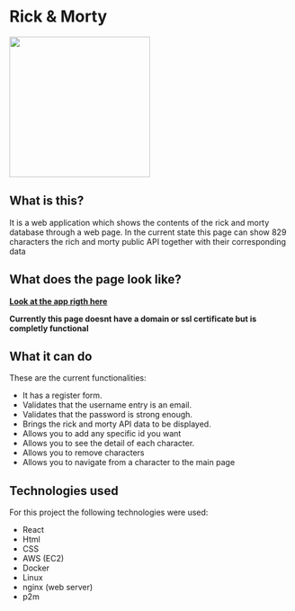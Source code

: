 # Rick & Morty 
<img height="250" src="https://i0.wp.com/imgs.hipertextual.com/wp-content/uploads/2017/07/rick-morty-.jpg?fit=1200%2C675&quality=50&strip=all&ssl=1"/>

## What is this?

It is a web application which shows the contents of the rick and morty database through a web page.
In the current state this page can show 829 characters the rich and morty public API together with their corresponding data

## What does the page look like?
<a href="http://52.72.187.107/rick_y_morty/"><b>Look at the app rigth here</b></a>
 
__Currently this page doesnt have a domain or ssl certificate but is completly functional__

## What it can do

These are the current functionalities:

- It has a register form.
- Validates that the username entry is an email.
- Validates that the password is strong enough.
- Brings the rick and morty API data to be displayed.
- Allows you to add any specific id you want
- Allows you to see the detail of each character.
- Allows you to remove characters
- Allows you to navigate from a character to the main page

## Technologies used

For this project the following technologies were used:

- React
- Html
- CSS
- AWS (EC2)
- Docker
- Linux
- nginx (web server)
- p2m
